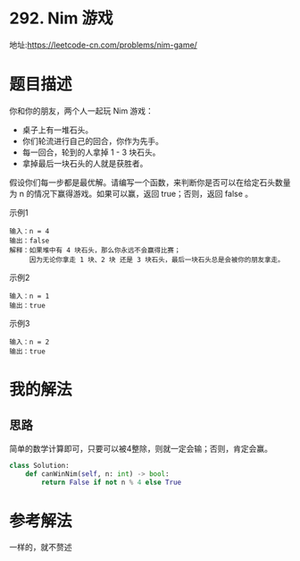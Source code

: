 # 292. Nim 游戏
地址:https://leetcode-cn.com/problems/nim-game/


# 题目描述
你和你的朋友，两个人一起玩 Nim 游戏：

- 桌子上有一堆石头。
- 你们轮流进行自己的回合，你作为先手。
- 每一回合，轮到的人拿掉 1 - 3 块石头。
- 拿掉最后一块石头的人就是获胜者。

假设你们每一步都是最优解。请编写一个函数，来判断你是否可以在给定石头数量为 n 的情况下赢得游戏。如果可以赢，返回 true；否则，返回 false 。


示例1
```
输入：n = 4
输出：false 
解释：如果堆中有 4 块石头，那么你永远不会赢得比赛；
     因为无论你拿走 1 块、2 块 还是 3 块石头，最后一块石头总是会被你的朋友拿走。

```

示例2
```
输入：n = 1
输出：true
```

示例3
```
输入：n = 2
输出：true

```

# 我的解法
## 思路
简单的数学计算即可，只要可以被4整除，则就一定会输；否则，肯定会赢。
```python
class Solution:
    def canWinNim(self, n: int) -> bool:
        return False if not n % 4 else True

```


# 参考解法
一样的，就不赘述
